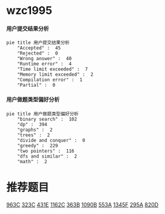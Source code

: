 # wzc1995

<!-- tabs:start -->



#### **用户提交结果分析**

```mermaid
pie title 用户提交结果分析
    "Accepted" :  45
    "Rejected" :  0
    "Wrong answer" :  40
    "Runtime error" :  4
    "Time limit exceeded" :  7
    "Memory limit exceeded" :  2
    "Compilation error" :  1
    "Partial" :  0
```

#### **用户做题类型偏好分析**

```mermaid
pie title 用户做题类型偏好分析
    "binary search" :  102
    "dp" :  394
    "graphs" :  2
    "trees" :  2
    "divide and conquer" :  0
    "greedy" :  229
    "two pointers" :  116
    "dfs and similar" :  2
    "math" :  2
```



<!-- tabs:end -->
# 推荐题目
[963C](https://codeforces.com/contest/963/problem/C)
[323C](https://codeforces.com/contest/323/problem/C)
[431E](https://codeforces.com/contest/431/problem/E)
[1162C](https://codeforces.com/contest/1162/problem/C)
[363B](https://codeforces.com/contest/363/problem/B)
[1090B](https://codeforces.com/contest/1090/problem/B)
[553A](https://codeforces.com/contest/553/problem/A)
[1345F](https://codeforces.com/contest/1345/problem/F)
[295A](https://codeforces.com/contest/295/problem/A)
[820D](https://codeforces.com/contest/820/problem/D)
